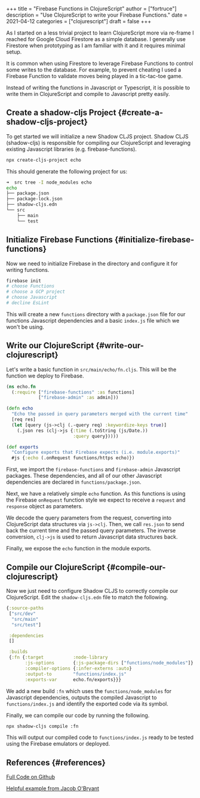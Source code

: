 +++
title = "Firebase Functions in ClojureScript"
author = ["fortruce"]
description = "Use ClojureScript to write your Firebase Functions."
date = 2021-04-12
categories = ["clojurescript"]
draft = false
+++

As I started on a less trivial project to learn ClojureScript more via
re-frame I reached for Google Cloud Firestore as a simple database. I
generally use Firestore when prototyping as I am familiar with it and it
requires minimal setup.

It is common when using Firestore to leverage Firebase Functions to control
some writes to the database. For example, to prevent cheating I used a
Firebase Function to validate moves being played in a tic-tac-toe game.

Instead of writing the functions in Javascript or Typescript, it is possible
to write them in ClojureScript and compile to Javascript pretty easily.


## Create a shadow-cljs Project {#create-a-shadow-cljs-project}

To get started we will initialize a new Shadow CLJS project. Shadow CLJS
(shadow-cljs) is responsible for compiling our ClojureScript and leveraging
existing Javascript libraries (e.g. firebase-functions).

```bash
npx create-cljs-project echo
```

This should generate the following project for us:

```sh
➜  src tree -I node_modules echo
echo
├── package.json
├── package-lock.json
├── shadow-cljs.edn
└── src
    ├── main
    └── test
```


## Initialize Firebase Functions {#initialize-firebase-functions}

Now we need to initialize Firebase in the directory and configure it for writing functions.

```sh
firebase init
# choose Functions
# choose a GCP project
# choose Javascript
# decline EsLint
```

This will create a new `functions` directory with a `package.json` file for
our functions Javascript dependencies and a basic `index.js` file which we
won't be using.


## Write our ClojureScript {#write-our-clojurescript}

Let's write a basic function in `src/main/echo/fn.cljs`. This will be the
function we deploy to Firebase.

```clojure
(ns echo.fn
  (:require ["firebase-functions" :as functions]
            ["firebase-admin" :as admin]))

(defn echo
  "Echo the passed in query parameters merged with the current time"
  [req res]
  (let [query (js->clj (.-query req) :keywordize-keys true)]
    (.json res (clj->js {:time (.toString (js/Date.))
                         :query query}))))

(def exports
  "Configure exports that Firebase expects (i.e. module.exports)"
  #js {:echo (.onRequest functions/https echo)})
```

First, we import the `firebase-functions` and `firebase-admin` Javascript
packages. These dependencies, and all of our other Javascript dependencies
are declared in `functions/package.json`.

Next, we have a relatively simple `echo` function. As this functions is
using the Firebase `onRequest` function style we expect to receive a
`request` and `response` object as parameters.

We decode the query parameters from the request, converting into
ClojureScript data structures via `js->clj`. Then, we call `res.json` to
send back the current time and the passed query parameters. The inverse
conversion, `clj->js` is used to return Javascript data structures back.

Finally, we expose the `echo` function in the module exports.


## Compile our ClojureScript {#compile-our-clojurescript}

Now we just need to configure Shadow CLJS to correctly compile our
ClojureScript. Edit the `shadow-cljs.edn` file to match the following.

```clojure
{:source-paths
 ["src/dev"
  "src/main"
  "src/test"]

 :dependencies
 []

 :builds
 {:fn {:target           :node-library
       :js-options       {:js-package-dirs ["functions/node_modules"]}
       :compiler-options {:infer-externs :auto}
       :output-to        "functions/index.js"
       :exports-var      echo.fn/exports}}}
```

We add a new build `:fn` which uses the `functions/node_modules` for
Javascript dependencies, outputs the compiled Javascript to
`functions/index.js` and identify the exported code via its symbol.

Finally, we can compile our code by running the following.

```sh
npx shadow-cljs compile :fn
```

This will output our compiled code to `functions/index.js` ready to be tested
using the Firebase emulators or deployed.


## References {#references}

[Full Code on Github](https://github.com/josephmr/clojurescript-firebase-functions)

[Helpful example from Jacob O'Bryant](https://github.com/jacobobryant/mystery-cows)
